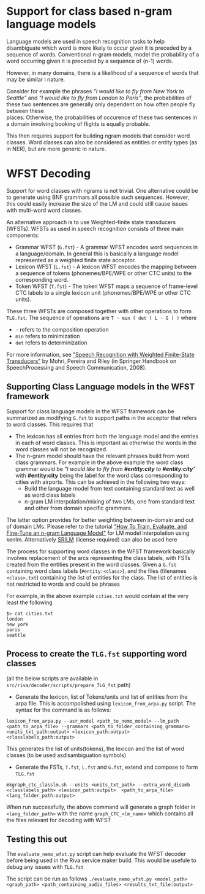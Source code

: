 # Support for class based n-gram language models
Language models are used in speech recognition tasks to help disambiguate 
which word is more likely to occur given it is preceded by a sequence of words.
Conventional n-gram models, model the probability of a word occurring given it 
is preceded by a sequence of (n-1) words.

However, in many domains, there is a likelihood of a 
sequence of words that may be similar i nature. 

Consider for example the phrases *"I would like to fly from New York to Seattle"*
and *"I would like to fly from London to Paris"*, the probabilities of these two 
sentences are generally only dependent on how often people fly between these  
places. Otherwise, the probabilities of occurence of these two sentences in a
domain involving booking of flights is equally probable.

This then requires support for building ngram models that consider word classes.
Word classes can also be considered as entities or entity types (as in NER), but 
are more generic in nature.


# WFST Decoding
Support for word classes with ngrams is not trivial. One alternative could be to 
generate using BNF grammars all possible such sequences. However, this could
easily increase the size of the LM and could still cause issues with multi-word 
word classes. 

An alternative approach is to use Weighted-finite state transducers (WFSTs). 
WFSTs as used in speech recognition consists of three main components:

* Grammar WFST (`G.fst`) - A grammar WFST encodes word sequences in a 
language/domain. In general this is basically a language model represented as
a weighted finite state acceptor.
* Lexicon WFST (`L.fst`) - A lexicon WFST encodes the mapping between a sequence
of tokens (phonemes/BPE/WPE or other CTC units) to the corresponding word.
* Token WFST (`T.fst`) - The token WFST maps a sequence of frame-level CTC labels
to a single lexicon unit (phonemes/BPE/WPE or other CTC units).

These three WFSTs are composed together with other operations to form `TLG.fst`.
The sequence of operations are `T ◦ min ( det ( L ◦ G ) )` where
*  `◦` refers to the composition operation
* `min` refers to minimization
* `det` refers to determinization

For more information,  see 
["Speech Recognition with Weighted Finite-State Transducers"](http://www.cs.nyu.edu/~mohri/pub/hbka.pdf) 
by Mohri, Pereira and Riley (in Springer Handbook on SpeechProcessing and Speech Communication, 2008).


## Supporting Class Language models in the WFST framework
Support for class language models in the WFST framework can be summarized as 
modifying `G.fst` to support paths in the acceptor that refers to word classes.
This requires that
* The lexicon has all entries from both the language model and the entries in
each of word classes. This is important as otherwise the words in the word 
classes will not be recognized.
* The n-gram model should have the relevant phrases build from word class grammars.
For example in the above example the word class grammar would 
be *"I would like to fly from **#entity:city** to **#entity:city**"* 
with **#entity:city**
being the label for the word class corresponding to cities with airports. 
This can be achieved in the following two ways:
    - Build the language model from text containing standard text as well as
  word class labels
    - n-gram LM interpolation/mixing of two LMs, one from standard text and other 
  from domain specific grammars.

The latter option provides for better weighting between in-domain and out of 
domain LMs. 
Please refer to the tutorial ["How To Train, Evaluate, and Fine-Tune an n-gram Language Model"](https://github.com/nvidia-riva/tutorials/blob/main/asr-python-advanced-nemo-ngram-training-and-finetuning.ipynb) 
for LM model interpolation using kenlm. 
Alternatively [SRILM](http://www.speech.sri.com/projects/srilm/) (license required) can also be used here

The process for supporting word classes in the WFST framework basically involves
replacement of the arcs representing the class labels, with FSTs created from 
the entities present in the word classes. Given a `G.fst` containing 
word class labels (`#entity:<class>`), and the files (filenames `<class>.txt`) 
containing the list of entities for the class. The list of entities  is not 
restricted to words and could be phrases

For example, in the above example `cities.txt` would contain at the very least the 
following
```shell
$> cat cities.txt
london
new york
paris
seattle
```

## Process to create the `TLG.fst` supporting word classes

(all the below scripts are available in `src/riva/decoder/scripts/prepare_TLG_fst` path)

* Generate the lexicon, list of Tokens/units and list of entities from the 
arpa file. This is accompolished using `lexicon_from_arpa.py` script. 
The syntax for the command is as follows:

`lexicon_from_arpa.py --asr_model <path_to_nemo_model> --lm_path <path_to_arpa_file> --grammars <path_to_folder_containing_grammars> <units_txt_path:output> <lexicon_path:output> <classlabels_path:output>`

This generates the list of units(tokens), the lexicon and the list of word 
classes (to be used asdisambiguation symbols) 

* Generate the FSTs, `T.fst`, `L.fst` and `G.fst`, extend and compose to 
form `TLG.fst`

`mkgraph_ctc_classlm.sh --units <units_txt_path> --extra_word_disamb <classlabels_path> <lexicon_path:output>  <path_to_arpa_file> <lang_folder_path:output>`

When run successfully, the above command will generate a graph folder in
`<lang_folder_path>` with the name `graph_CTC_<lm_name>` which contains
all the files relevant for decoding with WFST


## Testing this out 
The `evaluate_nemo_wfst.py` script can help evaluate the WFST decoder before 
being used in the Riva service maker build. This would be usefule to 
debug any issues with `TLG.fst`

The script can be run as follows
`./evaluate_nemo_wfst.py <model_path> <graph_path> <path_containing_audio_files> <results_txt_file:output>`





